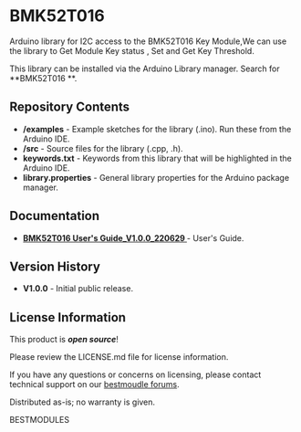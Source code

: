 BMK52T016 
===========================================================

Arduino library for I2C access to the BMK52T016 Key Module,We can use the library to Get Module Key status , Set and Get Key Threshold. 

This library can be installed via the Arduino Library manager. Search for **BMK52T016 **. 

Repository Contents
-------------------

* **/examples** - Example sketches for the library (.ino). Run these from the Arduino IDE. 
* **/src** - Source files for the library (.cpp, .h).
* **keywords.txt** - Keywords from this library that will be highlighted in the Arduino IDE. 
* **library.properties** - General library properties for the Arduino package manager. 

Documentation 
--------------

* **[BMK52T016 User's Guide_V1.0.0_220629 ]( https://www.bestmodulescorp.com/ )** - User's Guide.

Version History  
---------------------------------

* **V1.0.0** - Initial public release.

License Information
-------------------

This product is _**open source**_! 

Please review the LICENSE.md file for license information. 

If you have any questions or concerns on licensing, please contact technical support on our [bestmoudle forums]( service@bestmodulescorp.com).

Distributed as-is; no warranty is given.

BESTMODULES

